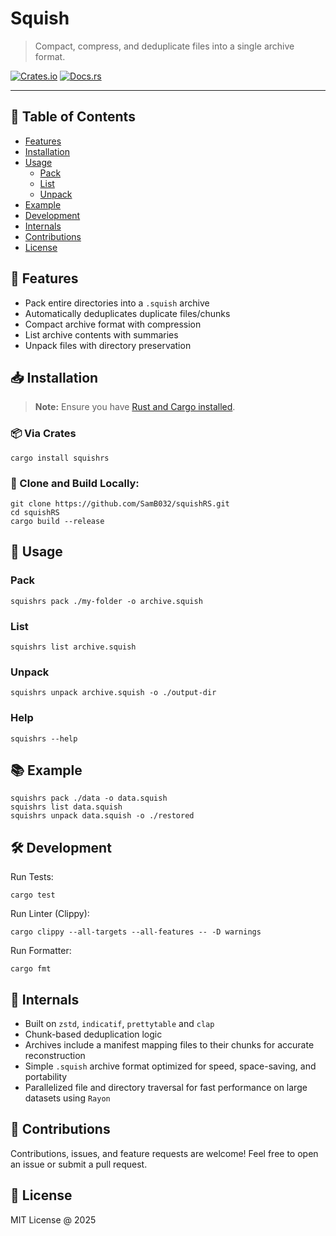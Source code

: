 # Squish

> Compact, compress, and deduplicate files into a single archive format.

[![Crates.io](https://img.shields.io/crates/v/squishrs.svg)](https://crates.io/crates/squishrs)
[![Docs.rs](https://docs.rs/squishrs/badge.svg)](https://docs.rs/squishrs)

---

## 🧭 Table of Contents

- [Features](#-features)
- [Installation](#-installation)
- [Usage](#-usage)
  - [Pack](#pack)
  - [List](#list)
  - [Unpack](#unpack)
- [Example](#-example)
- [Development](#-development)
- [Internals](#-internals)
- [Contributions](#-contributions)
- [License](#-license)

## 🚀 Features

- Pack entire directories into a `.squish` archive
- Automatically deduplicates duplicate files/chunks
- Compact archive format with compression
- List archive contents with summaries
- Unpack files with directory preservation

## 📥 Installation
> **Note:** Ensure you have [Rust and Cargo installed](https://www.rust-lang.org/tools/install).

### 📦 Via Crates
``` shell
cargo install squishrs
```

### 🔧 Clone and Build Locally:
``` shell
git clone https://github.com/SamB032/squishRS.git
cd squishRS
cargo build --release

```

## 📌 Usage

### Pack
``` shell 
squishrs pack ./my-folder -o archive.squish
```

### List
``` shell
squishrs list archive.squish
```

### Unpack
``` shell
squishrs unpack archive.squish -o ./output-dir
```

### Help
``` shell
squishrs --help
```

## 📚 Example
``` shell
squishrs pack ./data -o data.squish
squishrs list data.squish
squishrs unpack data.squish -o ./restored

```

## 🛠 Development
Run Tests:
``` shell
cargo test
```

Run Linter (Clippy):
``` shell
cargo clippy --all-targets --all-features -- -D warnings
```

Run Formatter:
``` shell
cargo fmt
```

## 🔬 Internals

- Built on `zstd`, `indicatif`, `prettytable` and `clap`
- Chunk-based deduplication logic
- Archives include a manifest mapping files to their chunks for accurate reconstruction
- Simple `.squish` archive format optimized for speed, space-saving, and portability
- Parallelized file and directory traversal for fast performance on large datasets using `Rayon`

## 🙌 Contributions

Contributions, issues, and feature requests are welcome!
Feel free to open an issue or submit a pull request.

## 📄 License
MIT License @ 2025
